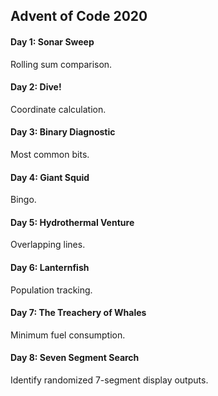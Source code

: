 ## Advent of Code 2020

#### Day 1: Sonar Sweep

Rolling sum comparison.

#### Day 2: Dive!

Coordinate calculation.

#### Day 3: Binary Diagnostic

Most common bits.

#### Day 4: Giant Squid

Bingo.

#### Day 5: Hydrothermal Venture

Overlapping lines.

#### Day 6: Lanternfish

Population tracking.

#### Day 7: The Treachery of Whales

Minimum fuel consumption.

#### Day 8: Seven Segment Search

Identify randomized 7-segment display outputs.
